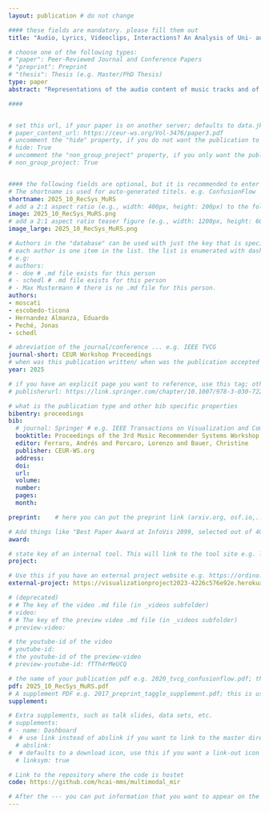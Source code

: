 ```yaml
---
layout: publication # do not change

#### these fields are mandatory. please fill them out
title: "Audio, Lyrics, Videoclips, Interactions? An Analysis of Uni- and Multi-modal Music Retrieval Systems in Terms of Accuracy and Beyond-accuracy Aspects" # title of your publication 

# choose one of the following types:
# "paper": Peer-Reviewed Journal and Conference Papers
# "preprint": Preprint
# "thesis": Thesis (e.g. Master/PhD Thesis)
type: paper
abstract: "Representations of the audio content of music tracks and of related data (such as lyrics, user-generated tags, or interaction data) are often leveraged in music retrieval and recommendation systems. It is therefore important to know how the choice of representation affects the results of similarity-based music retrieval systems. In this work, we address this question under several aspects. We analyze the accuracy, coverage, hubness, popularity bias, and robustness of retrieval systems based on different content modalities (text, audio, video) and on user–item interactions, and analyze the impact of corresponding features on multimodal retrieval systems. The paper gives useful insight into which modality to leverage depending on the aspects of retrieval results to prioritize and hence provides guidelines for practical real-world scenarios."

####


# set this url, if your paper is on another server; defaults to data.jku-vds-lab.at
# paper_content_url: https://ceur-ws.org/Vol-3476/paper3.pdf
# uncomment the "hide" property, if you do not want the publication to be displayed on the website (usually you don't need this)
# hide: True
# uncomment the "non_group_project" property, if you only want the publication to be displayed on your personal page (i.e. publications where you contributed, but does not have anything to do with the Vis Group e.g. Master Thesis,...)
# non_group_project: True


#### the following fields are optional, but it is recommended to enter as much information as possible
# The shortname is used for auto-generated titels. e.g. ConfusionFlow
shortname: 2025_10_RecSys_MuRS
# add a 2:1 aspect ratio (e.g., width: 400px, height: 200px) to the folder /assets/images/papers/ e.g. 2020_tvcg_confusionflow.png
image: 2025_10_RecSys_MuRS.png
# add a 2:1 aspect ratio teaser figure (e.g., width: 1200px, height: 600px) to the folder /assets/images/papers/ e.g. 2020_tvcg_confusionflow_teaser.png
image_large: 2025_10_RecSys_MuRS.png

# Authors in the "database" can be used with just the key that is specified in the corresponding .md file (usually it is the lastname in lower case e.g. doe). Authors that do not have an individual page here should be stated with their full name (e.g. John Doe)
# each author is one item in the list. the list is enumerated with dashes ("-")
# e.g:
# authors:
# - doe # .md file exists for this person
# - schedl # .md file exists for this person
# - Max Mustermann # there is no .md file for this person.
authors:
- moscati
- escobedo-ticona
- Hernandez Almanza, Eduardo
- Peché, Jonas
- schedl

# abreviation of the journal/conference ... e.g. IEEE TVCG
journal-short: CEUR Workshop Proceedings
# when was this publication written/ when was the publication accepted (e.g. 2020)
year: 2025

# if you have an explicit page you want to reference, use this tag; otherwise it will be generated from your doi
# publisherurl: https://link.springer.com/chapter/10.1007/978-3-030-72240-1_60 # add link to publisher page of your publication

# what is the publication type and other bib specific properties
bibentry: proceedings
bib:
  # journal: Springer # e.g. IEEE Transactions on Visualization and Computer Graphics (to appear)
  booktitle: Proceedings of the 3rd Music Recommender Systems Workshop (MuRS) co-located with the 19th ACM Conference on Recommender Systems (RecSys 2025), Prague, Czech Republic. 
  editor: Ferraro, Andrés and Porcaro, Lorenzo and Bauer, Christine
  publisher: CEUR-WS.org
  address: 
  doi:		
  url: 
  volume: 
  number: 
  pages: 
  month: 

preprint:	 # here you can put the preprint link (arxiv.org, osf.io,...) e.g. https://arxiv.org/abs/1910.00969

# Add things like "Best Paper Award at InfoVis 2099, selected out of 4000 submissions"
award:

# state key of an internal tool. This will link to the tool site e.g. lineup (usually not needed)
project: 

# Use this if you have an external project website e.g. https://ordino.caleydoapp.org/
external-project: https://visualizationproject2023-4226c576e92e.herokuapp.com

# (deprecated)
# # The key of the video .md file (in _videos subfolder)
# video: 
# # The key of the preview video .md file (in _videos subfolder)
# preview-video:

# the youtube-id of the video
# youtube-id:
# the youtube-id of the preview-video
# preview-youtube-id: fTTh4rMeUCQ

# the name of your publication pdf e.g. 2020_tvcg_confusionflow.pdf; this is usually uploaded to the caleydo aws server
pdf: 2025_10_RecSys_MuRS.pdf
# A supplement PDF e.g. 2017_preprint_taggle_supplement.pdf; this is usually uploaded to the caleydo aws server
supplement: 

# Extra supplements, such as talk slides, data sets, etc.
# supplements:
# - name: Dashboard
#  # use link instead of abslink if you want to link to the master directory
  # abslink: 
#  # defaults to a download icon, use this if you want a link-out icon
  # linksym: true

# Link to the repository where the code is hostet
code: https://github.com/hcai-mms/multimodal_mir

# After the --- you can put information that you want to appear on the website using markdown formatting or HTML. A good example are acknowledgements, extra references, an erratum, etc.
---
```

